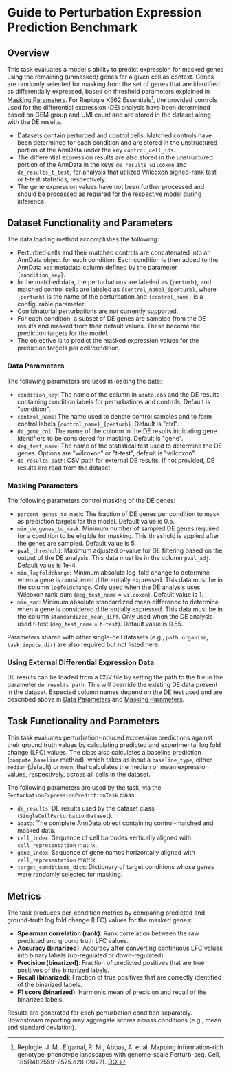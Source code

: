 # Guide to Perturbation Expression Prediction Benchmark

## Overview

This task evaluates a model's ability to predict expression for masked genes using the remaining (unmasked) genes for a given cell as context. Genes are randomly selected for masking from the set of genes that are identified as differentially expressed, based on threshold parameters explained in [Masking Parameters](#masking-parameters). For Replogle K562 Essentials[^replogle-k562-essentials], the provided controls used for the differential expression (DE) analysis have been determined based on GEM group and UMI count and are stored in the dataset along with the DE results.

- Datasets contain perturbed and control cells. Matched controls have been determined for each condition and are stored in the unstructured portion of the AnnData under the key `control_cell_ids`. 
- The differential expression results are also stored in the unstructured portion of the AnnData in the keys `de_results_wilcoxon` and `de_results_t_test`, for analysis that utilized Wilcoxon signed-rank test or t-test statistics, respectively.
- The gene expression values have not been further processed and should be processed as required for the respective model during inference.

## Dataset Functionality and Parameters

The data loading method accomplishes the following:

- Perturbed cells and their matched controls are concatenated into an AnnData object for each condition. Each condition is then added to the AnnData `obs` metadata column defined by the parameter ``{condition_key}``.
- In the matched data, the perturbations are labeled as ``{perturb}``, and matched control cells are labeled as ``{control_name}_{perturb}``, where ``{perturb}`` is the name of the perturbation and ``{control_name}`` is a configurable parameter.
- Combinatorial perturbations are not currently supported.
- For each condition, a subset of DE genes are sampled from the DE results and masked from their default values. These become the prediction targets for the model.
- The objective is to predict the masked expression values for the prediction targets per cell/condition.

### Data Parameters

The following parameters are used in loading the data:

- `condition_key`: The name of the column in `adata.obs` and the DE results containing condition labels for perturbations and controls. Default is "condition".
- `control_name`: The name used to denote control samples and to form control labels ``{control_name}_{perturb}``. Default is "ctrl".
- `de_gene_col`: The name of the column in the DE results indicating gene identifiers to be considered for masking. Default is "gene".
- `deg_test_name`: The name of the statistical test used to determine the DE genes. Options are "wilcoxon" or "t-test", default is "wilcoxon".
- `de_results_path`: CSV path for external DE results. If not provided, DE results are read from the dataset.
  

### Masking Parameters

The following parameters control masking of the DE genes:

- `percent_genes_to_mask`: The fraction of DE genes per condition to mask as prediction targets for the model. Default value is 0.5.
- `min_de_genes_to_mask`: Minimum number of sampled DE genes required for a condition to be eligible for masking. This threshold is applied after the genes are sampled. Default value is 5.
- `pval_threshold`: Maximum adjusted p-value for DE filtering based on the output of the DE analysis. This data must be in the column `pval_adj`. Default value is 1e-4.
- `min_logfoldchange`: Minimum absolute log-fold change to determine when a gene is considered differentially expressed. This data must be in the column `logfoldchange`. Only used when the DE analysis uses Wilcoxon rank-sum (`deg_test_name` = `wilcoxon`). Default value is 1.
- `min_smd`: Minimum absolute standardized mean difference to determine when a gene is considered differentially expressed. This data must be in the column `standardized_mean_diff`. Only used when the DE analysis used t-test (`deg_test_name` = `t-test`). Default value is 0.55. 

Parameters shared with other single-cell datasets (e.g., `path`, `organism`, `task_inputs_dir`) are also required but not listed here.

### Using External Differential Expression Data

DE results can be loaded from a CSV file by setting the path to the file in the parameter `de_results_path`. This will override the existing DE data present in the dataset. Expected column names depend on the DE test used and are described above in [Data Parameters](#data-parameters) and [Masking Parameters](#masking-parameters).

## Task Functionality and Parameters 

This task evaluates perturbation-induced expression predictions against their ground truth values by calculating predicted and experimental log fold change (LFC) values. The class also calculates a baseline prediction (`compute_baseline` method), which takes as input a `baseline_type`, either `median` (default) or `mean`, that calculates the median or mean expression values, respectively, across all cells in the dataset.

The following parameters are used by the task, via the `PerturbationExpressionPredictionTask` class:  

- `de_results`: DE results used by the dataset class (`SingleCellPerturbationDataset`).
- `adata`: The complete AnnData object containing control-matched and masked data.
- `cell_index`: Sequence of cell barcodes vertically aligned with `cell_representation` matrix.
- `gene_index`: Sequence of gene names horizontally aligned with `cell_representation` matrix.
- `target_conditions_dict`: Dictionary of target conditions whose genes were randomly selected for masking.

## Metrics

The task produces per-condition metrics by comparing predicted and ground-truth log fold change (LFC) values for the masked genes:

- **Spearman correlation (rank)**: Rank correlation between the raw predicted and ground truth LFC values.
- **Accuracy (binarized)**: Accuracy after converting continuous LFC values into binary labels (up-regulated or down-regulated).
- **Precision (binarized)**: Fraction of predicted positives that are true positives of the binarized labels.
- **Recall (binarized)**: Fraction of true positives that are correctly identified of the binarized labels.
- **F1 score (binarized)**: Harmonic mean of precision and recall of the binarized labels.

Results are generated for each perturbation condition separately. Downstream reporting may aggregate scores across conditions (e.g., mean and standard deviation).

[^replogle-k562-essentials]: Replogle, J. M., Elgamal, R. M., Abbas, A. et al. Mapping information-rich genotype–phenotype landscapes with genome-scale Perturb-seq. Cell, 185(14):2559–2575.e28 (2022). [DOI](https://doi.org/10.1016/j.cell.2022.05.013)
